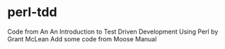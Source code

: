 perl-tdd
========

Code from An An Introduction to Test Driven Development Using Perl by Grant McLean
Add some code from Moose Manual
